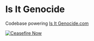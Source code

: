 # Is It Genocide

Codebase powering [Is It Genocide.com](https://isitgenocide.com)

[![Ceasefire Now](https://badge.techforpalestine.org/default)](https://techforpalestine.org/learn-more)
